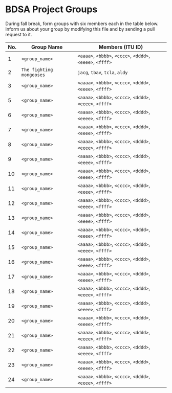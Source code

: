 # BDSA Project Groups

During fall break, form groups with six members each in the table below.
Inform us about your group by modifying this file and by sending a pull request to it.

| No. | Group Name               | Members (ITU ID)                                           |
| --- | ------------------------ | ---------------------------------------------------------- |
| 1   | `<group_name>`           | `<aaaa>`, `<bbbb>`, `<cccc>`, `<dddd>`, `<eeee>`, `<ffff>` |
| 2   | `The fighting mongooses` | `jacg`, `tbav`, `tcla`, `aldy`                             |
| 3   | `<group_name>`           | `<aaaa>`, `<bbbb>`, `<cccc>`, `<dddd>`, `<eeee>`, `<ffff>` |
| 5   | `<group_name>`           | `<aaaa>`, `<bbbb>`, `<cccc>`, `<dddd>`, `<eeee>`, `<ffff>` |
| 6   | `<group_name>`           | `<aaaa>`, `<bbbb>`, `<cccc>`, `<dddd>`, `<eeee>`, `<ffff>` |
| 7   | `<group_name>`           | `<aaaa>`, `<bbbb>`, `<cccc>`, `<dddd>`, `<eeee>`, `<ffff>` |
| 8   | `<group_name>`           | `<aaaa>`, `<bbbb>`, `<cccc>`, `<dddd>`, `<eeee>`, `<ffff>` |
| 9   | `<group_name>`           | `<aaaa>`, `<bbbb>`, `<cccc>`, `<dddd>`, `<eeee>`, `<ffff>` |
| 10  | `<group_name>`           | `<aaaa>`, `<bbbb>`, `<cccc>`, `<dddd>`, `<eeee>`, `<ffff>` |
| 11  | `<group_name>`           | `<aaaa>`, `<bbbb>`, `<cccc>`, `<dddd>`, `<eeee>`, `<ffff>` |
| 12  | `<group_name>`           | `<aaaa>`, `<bbbb>`, `<cccc>`, `<dddd>`, `<eeee>`, `<ffff>` |
| 13  | `<group_name>`           | `<aaaa>`, `<bbbb>`, `<cccc>`, `<dddd>`, `<eeee>`, `<ffff>` |
| 14  | `<group_name>`           | `<aaaa>`, `<bbbb>`, `<cccc>`, `<dddd>`, `<eeee>`, `<ffff>` |
| 15  | `<group_name>`           | `<aaaa>`, `<bbbb>`, `<cccc>`, `<dddd>`, `<eeee>`, `<ffff>` |
| 16  | `<group_name>`           | `<aaaa>`, `<bbbb>`, `<cccc>`, `<dddd>`, `<eeee>`, `<ffff>` |
| 17  | `<group_name>`           | `<aaaa>`, `<bbbb>`, `<cccc>`, `<dddd>`, `<eeee>`, `<ffff>` |
| 18  | `<group_name>`           | `<aaaa>`, `<bbbb>`, `<cccc>`, `<dddd>`, `<eeee>`, `<ffff>` |
| 19  | `<group_name>`           | `<aaaa>`, `<bbbb>`, `<cccc>`, `<dddd>`, `<eeee>`, `<ffff>` |
| 20  | `<group_name>`           | `<aaaa>`, `<bbbb>`, `<cccc>`, `<dddd>`, `<eeee>`, `<ffff>` |
| 21  | `<group_name>`           | `<aaaa>`, `<bbbb>`, `<cccc>`, `<dddd>`, `<eeee>`, `<ffff>` |
| 22  | `<group_name>`           | `<aaaa>`, `<bbbb>`, `<cccc>`, `<dddd>`, `<eeee>`, `<ffff>` |
| 23  | `<group_name>`           | `<aaaa>`, `<bbbb>`, `<cccc>`, `<dddd>`, `<eeee>`, `<ffff>` |
| 24  | `<group_name>`           | `<aaaa>`, `<bbbb>`, `<cccc>`, `<dddd>`, `<eeee>`, `<ffff>` |
